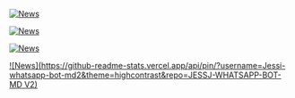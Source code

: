 
[![News](https://github-readme-stats.vercel.app/api/pin/?username=whiteshadowofficial&theme=highcontrast&repo=HISL-WHATSAPP-BOT-MD)](https://github.com/whiteshadowofficial/HISL-WHATSAPP-BOT-MD)


[![News](https://github-readme-stats.vercel.app/api/pin/?username=whiteshadowofficial&theme=highcontrast&repo=STEFANIE-BOT-MD)](https://github.com/whiteshadowofficial/STEFANIE-BOT-MD)

[![News](https://github-readme-stats.vercel.app/api/pin/?username=whiteshadowofficial&theme=highcontrast&repo=JESSI-WHATSAPP-BOT-MD)](https://github.com/whiteshadowofficial/Jessi-WhatsApp-Bot-MD)

[![News](https://github-readme-stats.vercel.app/api/pin/?username=Jessi-whatsapp-bot-md2&theme=highcontrast&repo=JESSJ-WHATSAPP-BOT-MD V2)](https://github.com/whiteshadowofficial/Jessi-whatsapp-bot-md2)


